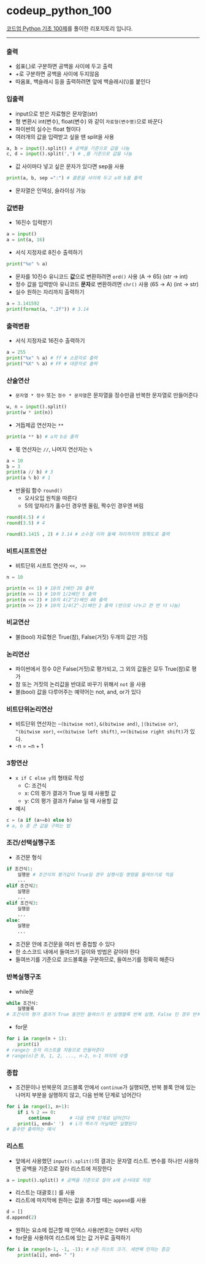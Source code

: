 # codeup_python_100
[코드업 Python 기초 100제](https://codeup.kr/problemsetsol.php?psid=33)를 풀이한 리포지토리 입니다.

---
### 출력
+ 쉼표(,)로 구분하면 공백을 사이에 두고 출력
+ +로 구분하면 공백을 사이에 두지않음
+ 따옴표, 백슬래시 등을 출력하려면 앞에 백슬래시(\\)를 붙인다

### 입출력
+ input으로 받은 자료형은 문자열(str)
+ 형 변환시 int(변수), float(변수) 와 같이 `자료형(변수명)`으로 바꾼다
+ 파이썬의 실수는 float 형이다
+ 여러개의 값을 입력받고 싶을 땐 split을 사용
```python
a, b = input().split() # 공백을 기준으로 값을 나눔
c, d = input().split(',') # ,를 기준으로 값을 나눔
```
+ 값 사이마다 넣고 싶은 문자가 있다면 sep을 사용
```python
print(a, b, sep =":") # 콜론을 사이에 두고 a와 b를 출력
```
+ 문자열은 인덱싱, 슬라이싱 가능

### 값변환
+ 16진수 입력받기
```python
a = input()
a = int(a, 16)
```
+ 서식 지정자로 8진수 출력하기
```python
print("%o" % a)
```
+ 문자를 10진수 유니코드 **값**으로 변환하려면 `ord()` 사용 (A → 65) (str → int)
+ 정수 값을 입력받아 유니코드 **문자**로 변환하려면 `chr()` 사용 (65 → A) (int → str)
+ 실수 원하는 자리까지 출력하기
```python
a = 3.141592
print(format(a, ".2f")) # 3.14
```

### 출력변환
+ 서식 지정자로 16진수 출력하기
```python
a = 255
print("%x" % a) # ff # 소문자로 출력
print("%X" % a) # FF # 대문자로 출력
```

### 산술연산
+ `문자열 * 정수` 또는 `정수 * 문자열`은 문자열을 정수만큼 반복한 문자열로 만들어준다
```python
w, n = input().split()
print(w * int(n))
```
+ 거듭제곱 연산자는 `**`
```python
print(a ** b) # a의 b승 출력
```
+ 몫 연산자는 `//`, 나머지 연산자는 `%`
```python
a = 10
b = 3
print(a // b) # 3
print(a % b) # 1
```
+ 반올림 함수 `round()`
    - 오사오입 원칙을 따른다
    - 5의 앞자리가 홀수인 경우엔 올림, 짝수인 경우엔 버림
```python
round(4.5) # 4
round(3.5) # 4

round(3.1415 , 2) # 3.14 # 소수점 이하 둘째 자리까지의 정확도로 출력
```

### 비트시프트연산
+ 비트단위 시프트 연산자 `<<, >>`
```python
n = 10

print(n << 1) # 10의 2배인 20 출력 
print(n >> 1) # 10의 1/2배인 5 출력
print(n << 2) # 10의 4(2^2)배인 40 출력
print(n >> 2) # 10의 1/4(2^-2)배인 2 출력 (반으로 나누고 한 번 더 나눔)
```

### 비교연산
+ 불(bool) 자료형은 True(참), False(거짓) 두개의 값만 가짐

### 논리연산
+ 파이썬에서 정수 0은 False(거짓)로 평가되고, 그 외의 값들은 모두 True(참)로 평가
+ 참 또는 거짓의 논리값을 반대로 바꾸기 위해서 `not` 을 사용
+ 불(bool) 값을 다루어주는 예약어는 not, and, or가 있다

### 비트단위논리연산
+ 비트단위 연산자는 `~(bitwise not)`, `&(bitwise and)`, `|(bitwise or)`, `^(bitwise xor)`, `<<(bitwise left shift)`, `>>(bitwise right shift)`가 있다.
+ -n = ~n + 1

### 3항연산
+ `x if C else y`의 형태로 작성
    - C: 조건식
    - x: C의 평가 결과가 True 일 때 사용할 값
    - y: C의 평가 결과가 False 일 때 사용할 값
+ 예시
```python
c = (a if (a>=b) else b)
# a, b 중 큰 값을 구하는 법
```

### 조건/선택실행구조
+ 조건문 형식
``` python
if 조건식1:
    실행문 # 조건식의 평가값이 True일 경우 실행시킬 명령을 들여쓰기로 적음
    ...
elif 조건식2:
    실행문
    ...
elif 조건식3:
    실행문
    ...
else:
    실행문
    ...
```
+ 조건문 안에 조건문을 여러 번 중첩할 수 있다
+ 한 소스코드 내에서 들여쓰기 길이와 방법은 같아야 한다
+ 들여쓰기를 기준으로 코드블록을 구분하므로, 들여쓰기를 정확히 해준다

### 반복실행구조
+ while문
```python
while 조건식:
    실행블록
# 조건식의 평가 결과가 True 동안만 들여쓰기 된 실행블록 반복 실행, False 인 경우 반복 중단
```
+ for문
```python
for i in range(n + 1):
    print(i)
# range는 숫자 리스트를 자동으로 만들어준다
# range(n)은 0, 1, 2, ..., n-2, n-1 까지의 수열
```

### 종합
+ 조건문이나 반복문의 코드블록 안에서 `continue`가 실행되면, 반복 블록 안에 있는 나머지 부분을 실행하지 않고, 다음 반복 단계로 넘어간다
```python
for i in range(1, n+1):
    if i % 2 == 0:
        continue       # 다음 반복 단계로 넘어간다
    print(i, end=' ')  # i가 짝수가 아닐때만 실행된다
# 홀수만 출력하는 예시
```

### 리스트
+ 앞에서 사용했던 `input().split()`의 결과는 문자열 리스트. 변수를 하나만 사용하면 공백을 기준으로 잘라 리스트에 저장한다
```python
a = input().split() # 공백을 기준으로 잘라 a에 순서대로 저장
```
+ 리스트는 대괄호`[]` 를 사용
+ 리스트에 마지막에 원하는 값을 추가할 때는 `append`를 사용
```python
d = []
d.append(2)
```
+ 원하는 요소에 접근할 때 인덱스 사용(번호는 0부터 시작)
+ for문을 사용하여 리스트에 있는 값 거꾸로 출력하기
```python
for i in range(n-1, -1, -1): # n은 리스트 크기. 세번째 인자는 증감
    print(a[i], end= " ")
```